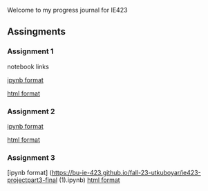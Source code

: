 Welcome to my progress journal for IE423

## Assingments
### Assignment 1
notebook links

[ipynb format](https://bu-ie-423.github.io/fall-23-utkuboyar/ie423_hw1.ipynb)

[html format](https://bu-ie-423.github.io/fall-23-utkuboyar/ie423_hw1.html)

### Assignment 2
[ipynb format](https://bu-ie-423.github.io/fall-23-utkuboyar/ie423-project_part2.ipynb)

[html format](https://bu-ie-423.github.io/fall-23-utkuboyar/ie423-project_part2.html)

### Assignment 3
[ipynb format] (https://bu-ie-423.github.io/fall-23-utkuboyar/ie423-projectpart3-final (1).ipynb) 
[html format](https://bu-ie-423.github.io/fall-23-utkuboyar/ie423-projectpart3-final.html)




